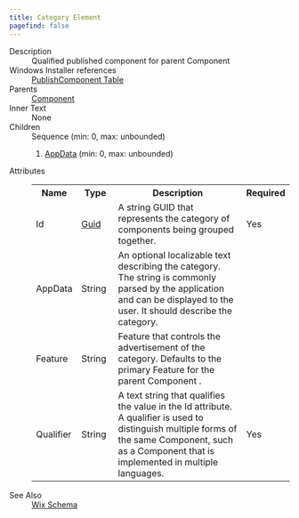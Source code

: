 ```yaml
---
title: Category Element
pagefind: false
---
```

<dl>
  <dt>Description</dt>
  <dd>                 Qualified published component for parent Component             </dd>
  <dt>Windows Installer references</dt>
  <dd>
    <a href="http://msdn.microsoft.com/library/aa370921.aspx" target="_blank">PublishComponent Table</a>
  </dd>
  <dt>Parents</dt>
  <dd>
    <a href="../component/">Component</a>
  </dd>
  <dt>Inner Text</dt>
  <dd>None</dd>
  <dt>Children</dt>
  <dd>Sequence (min: 0, max: unbounded)<ol><li><a href="../appdata/">AppData</a> (min: 0, max: unbounded)</li></ol></dd>
  <dt>Attributes</dt>
  <dd>
    <table cellspacing="0" cellpadding="0" class="schema">
      <tr>
        <th width="15%">Name</th>
        <th width="15%">Type</th>
        <th width="65%">Description</th>
        <th width="15%">Required</th>
      </tr>
      <tr>
        <td>Id</td>
        <td><a href="../simple_type_guid/">Guid</a></td>
        <td>A string GUID that represents the category of components being grouped together.</td>
        <td>Yes</td>
      </tr>
      <tr>
        <td>AppData</td>
        <td>String</td>
        <td>An optional localizable text describing the category.  The string is commonly parsed by the application and can be displayed to the user.  It should describe the category.</td>
        <td>&nbsp;</td>
      </tr>
      <tr>
        <td>Feature</td>
        <td>String</td>
        <td>Feature that controls the advertisement of the category.  Defaults to the primary Feature for the parent Component .</td>
        <td>&nbsp;</td>
      </tr>
      <tr>
        <td>Qualifier</td>
        <td>String</td>
        <td>A text string that qualifies the value in the Id attribute.  A qualifier is used to distinguish multiple forms of the same Component, such as a Component that is implemented in multiple languages.</td>
        <td>Yes</td>
      </tr>
    </table>
  </dd>
  <dt>See Also</dt>
  <dd>
    <a href="../">Wix Schema</a>
  </dd>
</dl>
